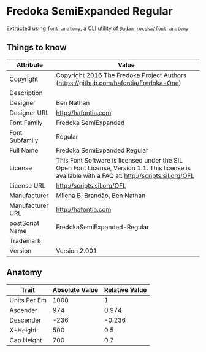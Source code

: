 # Fredoka SemiExpanded Regular

Extracted using `font-anatomy`, a CLI utility of
[`@adam-rocska/font-anatomy`](https://github.com/adam-rocska/font-anatomy)

## Things to know

| Attribute        | Value                                                                                                                                            |
| ---------------- | ------------------------------------------------------------------------------------------------------------------------------------------------ |
| Copyright        | Copyright 2016 The Fredoka Project Authors (https://github.com/hafontia/Fredoka-One)                                                             |
| Description      |                                                                                                                                                  |
| Designer         | Ben Nathan                                                                                                                                       |
| Designer URL     | http://hafontia.com                                                                                                                              |
| Font Family      | Fredoka SemiExpanded                                                                                                                             |
| Font Subfamily   | Regular                                                                                                                                          |
| Full Name        | Fredoka SemiExpanded Regular                                                                                                                     |
| License          | This Font Software is licensed under the SIL Open Font License, Version 1.1. This license is available with a FAQ at: http://scripts.sil.org/OFL |
| License URL      | http://scripts.sil.org/OFL                                                                                                                       |
| Manufacturer     | Milena B. Brandão, Ben Nathan                                                                                                                    |
| Manufacturer URL | http://hafontia.com                                                                                                                              |
| postScript Name  | FredokaSemiExpanded-Regular                                                                                                                      |
| Trademark        |                                                                                                                                                  |
| Version          | Version 2.001                                                                                                                                    |

## Anatomy

| Trait        | Absolute Value | Relative Value |
| ------------ | -------------- | -------------- |
| Units Per Em | 1000           | 1              |
| Ascender     | 974            | 0.974          |
| Descender    | -236           | -0.236         |
| X-Height     | 500            | 0.5            |
| Cap Height   | 700            | 0.7            |
